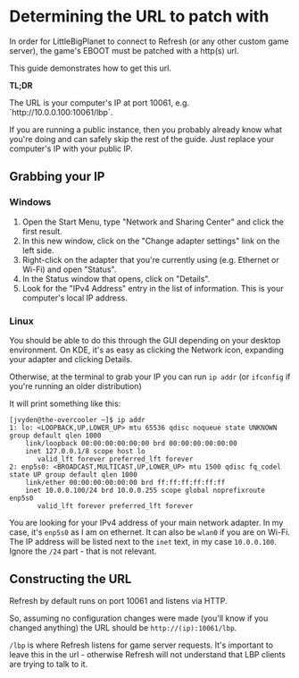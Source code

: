 # Determining the URL to patch with

In order for LittleBigPlanet to connect to Refresh (or any other custom game server), the game's EBOOT must be patched with a http(s) url.

This guide demonstrates how to get this url.

<tldr>
<p><b>TL;DR</b></p>
<p>The URL is your computer's IP at port 10061, e.g. `http://10.0.0.100:10061/lbp`.</p>
<p>If you are running a public instance, then you probably already know what you're doing and can safely skip the rest of the guide.
Just replace your computer's IP with your public IP.</p>
</tldr>

## Grabbing your IP

### Windows

1. Open the Start Menu, type "Network and Sharing Center" and click the first result.
2. In this new window, click on the "Change adapter settings" link on the left side.
3. Right-click on the adapter that you're currently using (e.g. Ethernet or Wi-Fi) and open "Status".
4. In the Status window that opens, click on "Details".
5. Look for the "IPv4 Address" entry in the list of information. This is your computer's local IP address.

### Linux

You should be able to do this through the GUI depending on your desktop environment.
On KDE, it's as easy as clicking the Network icon, expanding your adapter and clicking Details.

Otherwise, at the terminal to grab your IP you can run `ip addr` (or `ifconfig` if you're running an older distribution)

It will print something like this:

```
[jvyden@the-overcooler ~]$ ip addr
1: lo: <LOOPBACK,UP,LOWER_UP> mtu 65536 qdisc noqueue state UNKNOWN group default qlen 1000
    link/loopback 00:00:00:00:00:00 brd 00:00:00:00:00:00
    inet 127.0.0.1/8 scope host lo
       valid_lft forever preferred_lft forever
2: enp5s0: <BROADCAST,MULTICAST,UP,LOWER_UP> mtu 1500 qdisc fq_codel state UP group default qlen 1000
    link/ether 00:00:00:00:00:00 brd ff:ff:ff:ff:ff:ff
    inet 10.0.0.100/24 brd 10.0.0.255 scope global noprefixroute enp5s0
       valid_lft forever preferred_lft forever
```

You are looking for your IPv4 address of your main network adapter. In my case, it's `enp5s0` as I am on ethernet. It can also be `wlan0` if you are on Wi-Fi. The IP address will be listed next to the `inet` text, in my case `10.0.0.100`. Ignore the `/24` part - that is not relevant.

## Constructing the URL

Refresh by default runs on port 10061 and listens via HTTP. 

So, assuming no configuration changes were made (you'll know if you changed anything) the URL should be `http://(ip):10061/lbp`. 

`/lbp` is where Refresh listens for game server requests. It's important to leave this in the url - otherwise Refresh will not understand that LBP clients are trying to talk to it.
